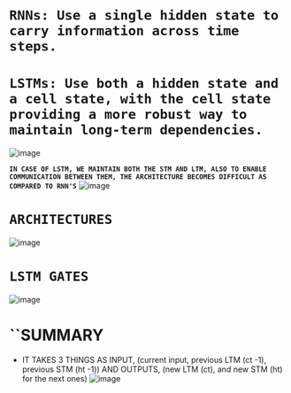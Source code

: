 # **`RNNs: Use a single hidden state to carry information across time steps.`**
# **`LSTMs: Use both a hidden state and a cell state, with the cell state providing a more robust way to maintain long-term dependencies.`**

![image](https://github.com/user-attachments/assets/c34ca1eb-74b2-4be5-99cc-058585a37a51)

**`IN CASE OF LSTM, WE MAINTAIN BOTH THE STM AND LTM, ALSO TO ENABLE COMMUNICATION BETWEEN THEM, THE ARCHITECTURE BECOMES DIFFICULT AS COMPARED TO RNN'S`**
![image](https://github.com/user-attachments/assets/d983a350-53cf-46cd-87b5-9e97923ddef3)


# **`ARCHITECTURES`**
![image](https://github.com/user-attachments/assets/a5465805-1a0d-4fa8-811c-095f9c4102b5)


# **`LSTM GATES`**
![image](https://github.com/user-attachments/assets/9efab9c8-13c2-4a6e-8557-fcb1a1cc793a)


# **``SUMMARY**
* IT TAKES 3 THINGS AS INPUT, (current input, previous LTM (ct -1), previous STM (ht -1)) AND OUTPUTS, (new LTM (ct), and new STM (ht) for the next ones)
![image](https://github.com/user-attachments/assets/9fed1395-c488-43ae-980f-b9947dd73fac)

